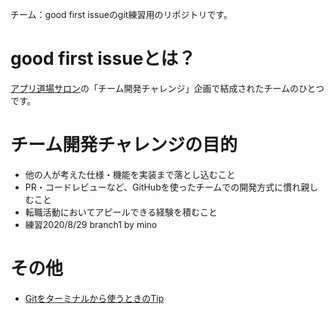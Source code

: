 チーム：good first issueのgit練習用のリポジトリです。

# good first issueとは？

[アプリ道場サロン](https://community.camp-fire.jp/projects/view/281055)の「チーム開発チャレンジ」企画で結成されたチームのひとつです。

# チーム開発チャレンジの目的
- 他の人が考えた仕様・機能を実装まで落とし込むこと
- PR・コードレビューなど、GitHubを使ったチームでの開発方式に慣れ親しむこと
- 転職活動においてアピールできる経験を積むこと
- 練習2020/8/29 branch1 by mino

# その他

- [Gitをターミナルから使うときのTip](./GitTips.md)